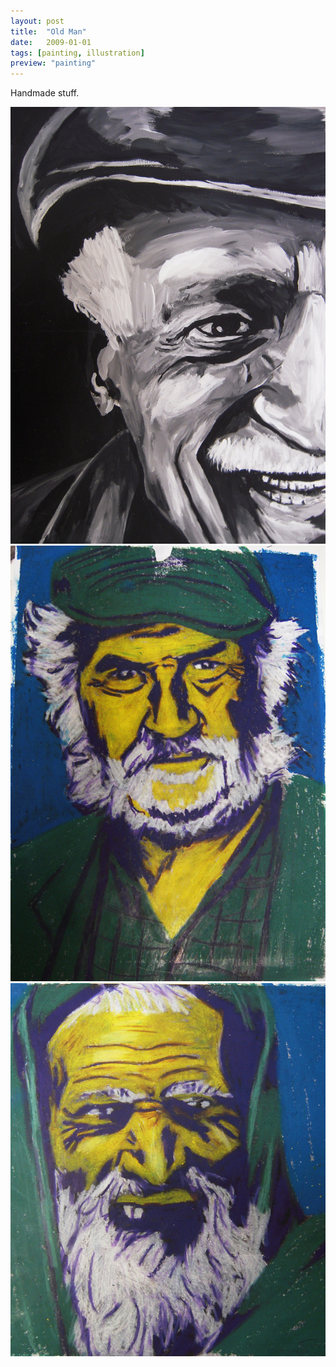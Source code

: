 ```yaml
---
layout: post
title:  "Old Man"
date:   2009-01-01
tags: [painting, illustration]
preview: "painting"
---
```


Handmade stuff.

![Old Man](/img/posts/media/OldMan1.jpg)
![Old Man](/img/posts/media/OldMan2.jpg)
![Old Man](/img/posts/media/OldMan3.jpg)
